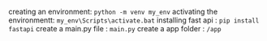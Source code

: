 creating an environment:
    `python -m venv my_env`
activating the environmentt:
    `my_env\Scripts\activate.bat`
installing fast api :
    `pip install fastapi`
create a main.py file :
    `main.py`
create a app folder :
    `/app`

